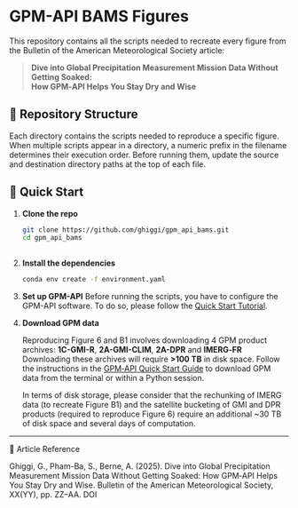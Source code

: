 # GPM-API BAMS Figures

This repository contains all the scripts needed to recreate every figure from the Bulletin of the American Meteorological Society article:

> **Dive into Global Precipitation Measurement Mission Data Without Getting Soaked:  
> How GPM‑API Helps You Stay Dry and Wise**


## 📂 Repository Structure

Each directory contains the scripts needed to reproduce a specific figure. When multiple scripts appear in a directory, a numeric prefix in the filename determines their execution order. Before running them, update the source and destination directory paths at the top of each file.


## 🚀 Quick Start

1. **Clone the repo**  
   ```bash
   git clone https://github.com/ghiggi/gpm_api_bams.git
   cd gpm_api_bams
  
2. **Install the dependencies**
   ```bash
   conda env create -f environment.yaml
   
3. **Set up GPM-API**
   Before running the scripts, you have to configure the GPM-API software.
   To do so, please follow the [Quick Start Tutorial](https://gpm-api.readthedocs.io/en/latest/03_quickstart.html).  

4. **Download GPM data**
 
   Reproducing Figure 6 and B1 involves downloading 4 GPM product archives: **1C-GMI-R**, **2A-GMI-CLIM**, **2A-DPR**  and **IMERG‑FR**
   Downloading these archives will require **>100 TB** in disk space. Follow the instructions in the [GPM‑API Quick Start Guide](https://gpm-api.readthedocs.io/en/latest/03_quickstart.html#download-the-data) to download GPM data from the terminal or within a Python session.
   
   In terms of disk storage, please consider that the rechunking of IMERG data (to recreate Figure B1) and the satellite bucketing of GMI and DPR products (required to reproduce Figure 6) require an additional ~30 TB of disk space and several days of computation.

---

📖 Article Reference

Ghiggi, G., Pham-Ba, S., Berne, A. (2025). Dive into Global Precipitation Measurement Mission Data Without Getting Soaked: How GPM‑API Helps You Stay Dry and Wise.
Bulletin of the American Meteorological Society, XX(YY), pp. ZZ–AA. DOI
 
